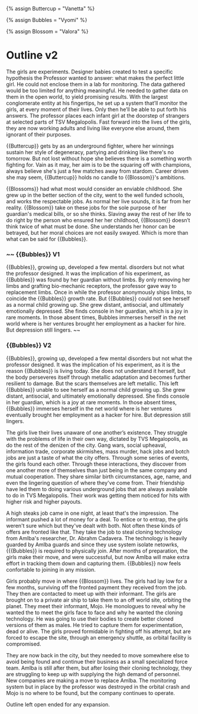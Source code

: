 
{% assign Buttercup =  "Vanetta" %}

{% assign Bubbles =  "Vyomi" %}

{% assign Blossom =  "Valora" %}

# Outline v2

The girls are experiments. Designer babies created to test a specific hypothesis the Professor wanted to answer: what makes the perfect little girl. He could not enclose them in a lab for monitoring. The data gathered would be too limited for anything meaningful. He needed to gather data on them in the open world, to yield promising results. With the largest conglomerate entity at his fingertips, he set up a system that’ll monitor the girls, at every moment of their lives. Only then he’ll be able to put forth his answers. The professor places each infant girl at the doorstep of strangers at selected parts of TSV Megalopolis. Fast forward into the lives of the girls, they are now working adults and living like everyone else around, them ignorant of their purposes. 

{{Buttercup}} gets by as an underground fighter, where her winnings sustain her style of degeneracy, partying and drinking like there's no tomorrow. But not lost without hope she believes there is a something worth fighting for. Vain as it may, her aim is to be the squaring off with champions, always believe she's just a few matches away from stardom. Career driven she may seem, {{Buttercup}} holds no candle to {{Blossom}}'s ambitions. 

{{Blossoms}} had what most would consider an enviable childhood. She grew up in the better section of the city, went to the well funded schools, and works the respectable jobs. As normal her live sounds, it is far from her reality. {{Blossom}} take on these jobs for the sole purpose of her guardian's medical bills, or so she thinks. Slaving away the rest of her life to do right by the person who ensured her her childhood, {{Blossom}} doesn’t think twice of what must be done. She understands her honor can be betrayed, but her moral choices are not easily swayed. Which is more than what can be said for {{Bubbles}}.

### ~~ {{Bubbles}} V1

{{Bubbles}}, growing up, developed a few mental. disorders but not what the professor designed. It was the implication of his experiment, as {{Bubbles}} was found by her guardian without limbs. By only removing her limbs and grafting bio-mechanic receptors, the professor gave way to replacement limbs. Once in while the professor anonymously ships limbs, to coincide the {{Bubbles}} growth rate. But {{Bubbles}} could not see herself as a normal child growing up. She grew distant, antisocial, and ultimately emotionally depressed. She finds console in her guardian, which is a joy in rare moments. In those absent times, Bubbles immerses herself in the net world where is her ventures brought her employment as a hacker for hire. But depression still lingers. ~~

### {{Bubbles}} V2

{{Bubbles}}, growing up, developed a few mental disorders but not what the professor designed. It was the implication of his experiment, as it is the reason {{Bubbles}} is living today. She does not understand it herself, but the body perseveres itself through metallic adaptation and becomes further resilient to damage. But the scars themselves are left metallic. This left {{Bubbles}} unable to see herself as a normal child growing up. She grew distant, antisocial, and ultimately emotionally depressed. She finds console in her guardian, which is a joy at rare moments. In those absent times, {{Bubbles}} immerses herself in the net world where is her ventures eventually brought her employment as a hacker for hire. But depression still lingers.

The girls live their lives unaware of one another’s existence. They struggle with the problems of life in their own way, dictated by TVS Megalopolis, as do the rest of the denizen of the city. Gang wars, social upheaval, information trade, corporate skirmishes, mass murder, hack jobs and botch jobs are just a taste of what the city offers. Through some series of events, the girls found each other. Through these interactions, they discover from one another more of themselves than just being in the same company and mutual cooperation. They share similar birth circumstances, age, name, and even the lingering question of where they've come from. Their friendship have led them to doing various underground jobs that are always available to do in TVS Megalopolis. Their work was getting them noticed for hits with higher risk and higher payouts.

A high steaks job came in one night, at least that's the impression. The informant pushed a lot of money for a deal. To entice or to entrap, the girls weren't sure which but they've dealt with both. Not often these kinds of offers are fronted like that. They take the job to steal cloning technology from AmIba's researcher, Dr. Abrahm Cadavera. The technology is heavily guarded by AmIba guards and since they use system isolate netowrks, {{{Bubbles}} is required to physically join. After months of preparation, the girls make their move, and were successful, but now AmIba will make extra effort in tracking them down and capturing them. {{Bubbles}} now feels confortable to joining in any mission. 

Girls probably move in where {{Blossom}} lives. The girls had lay low for a few months, surviving off the fronted payment they received from the job. They then are contacted to meet up with their informant. The girls are brought on to a private air ship to take them to an off world site, orbiting the planet. They meet their informant, Mojo. He monologues to reveal why he wanted the to meet the girls face to face and why he wanted the cloning technology. He was going to use their bodies to create better cloned versions of them as males. He tried to capture them for experimentation, dead or alive. The girls proved formidable in fighting off his attempt, but are forced to escape the site, through an emergency shuttle, as orbital facility is compromised. 

They are now back in the city, but they needed to move somewhere else to avoid being found and continue their business as a small specialized force team. AmIba is still after them, but after losing their cloning technology, they are struggling to keep up with supplying the high demand of personnel. New companies are making a move to replace AmIba. The monitoring system but in place by the professor was destroyed in the orbital crash and Mojo is no where to be found, but the company continues to operate. 

Outline left open ended for any expansion.